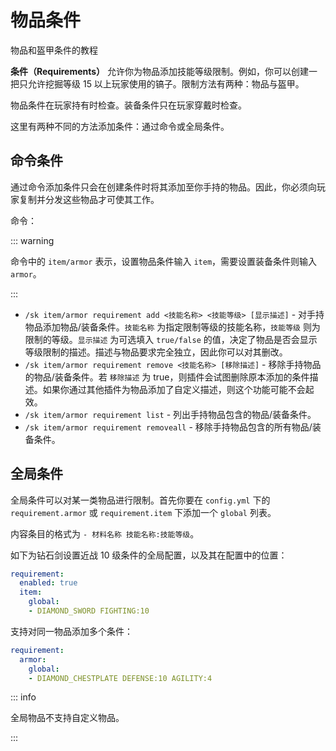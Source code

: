 # 物品条件

物品和盔甲条件的教程

**条件（Requirements）** 允许你为物品添加技能等级限制。例如，你可以创建一把只允许挖掘等级 15 以上玩家使用的镐子。限制方法有两种：物品与盔甲。

物品条件在玩家持有时检查。装备条件只在玩家穿戴时检查。

这里有两种不同的方法添加条件：通过命令或全局条件。

## 命令条件

通过命令添加条件只会在创建条件时将其添加至你手持的物品。因此，你必须向玩家复制并分发这些物品才可使其工作。

命令：

::: warning

命令中的 `item/armor` 表示，设置物品条件输入 `item`，需要设置装备条件则输入 `armor`。

:::

* `/sk item/armor requirement add <技能名称> <技能等级> [显示描述]` - 对手持物品添加物品/装备条件。`技能名称` 为指定限制等级的技能名称，`技能等级` 则为限制的等级。`显示描述` 为可选填入 `true/false` 的值，决定了物品是否会显示等级限制的描述。描述与物品要求完全独立，因此你可以对其删改。
* `/sk item/armor requirement remove <技能名称> [移除描述]` - 移除手持物品的物品/装备条件。若 `移除描述` 为 true，则插件会试图删除原本添加的条件描述。如果你通过其他插件为物品添加了自定义描述，则这个功能可能不会起效。
* `/sk item/armor requirement list` - 列出手持物品包含的物品/装备条件。
* `/sk item/armor requirement removeall` - 移除手持物品包含的所有物品/装备条件。

## 全局条件

全局条件可以对某一类物品进行限制。首先你要在 `config.yml` 下的 `requirement.armor` 或 `requirement.item` 下添加一个 `global` 列表。

内容条目的格式为 `- 材料名称 技能名称:技能等级`。

如下为钻石剑设置近战 10 级条件的全局配置，以及其在配置中的位置：

``` YAML
requirement:
  enabled: true
  item:
    global:
    - DIAMOND_SWORD FIGHTING:10
```

支持对同一物品添加多个条件：

``` YAML
requirement:
  armor:
    global:
    - DIAMOND_CHESTPLATE DEFENSE:10 AGILITY:4
```

::: info 

全局物品不支持自定义物品。

:::